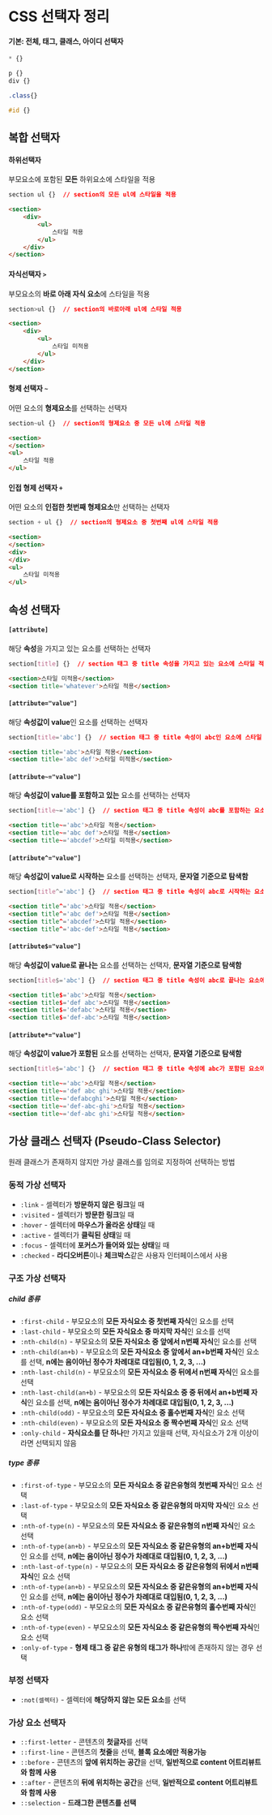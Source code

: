 # CSS 선택자 정리





#### 기본: 전체, 태그, 클래스, 아이디 선택자

```css
* {}

p {}
div {}

.class{}

#id {}
```





## 복합 선택자



#### 하위선택자

부모요소에 포함된 **모든** 하위요소에 스타일을 적용

```css
section ul {}  // section의 모든 ul에 스타일을 적용
```

```html
<section>
	<div>
        <ul>
            스타일 적용
        </ul>
    </div>
</section>
```



#### 자식선택자 `>`

부모요소의 **바로 아래 자식 요소**에 스타일을 적용

```css
section>ul {}  // section의 바로아래 ul에 스타일 적용
```

```html
<section>
	<div>
        <ul>
            스타일 미적용
        </ul>
    </div>
</section>
```



#### 형제 선택자 `~`

어떤 요소의 **형제요소**를 선택하는 선택자

```css
section~ul {}  // section의 형제요소 중 모든 ul에 스타일 적용
```

```html
<section>
</section>
<ul>
    스타일 적용
</ul>
```



#### 인접 형제 선택자 `+`

어떤 요소의 **인접한 첫번째 형제요소**만 선택하는 선택자

```css
section + ul {}  // section의 형제요소 중 첫번째 ul에 스타일 적용
```

```html
<section>
</section>
<div>
</div>
<ul>
    스타일 미적용
</ul>
```





## 속성 선택자



#### `[attribute]`

해당 **속성**을 가지고 있는 요소를 선택하는 선택자

```css
section[title] {}  // section 태그 중 title 속성을 가지고 있는 요소에 스타일 적용
```

```html
<section>스타일 미적용</section>
<section title='whatever'>스타일 적용</section>
```



#### `[attribute="value"]`

해당 **속성값이 value**인 요소를 선택하는 선택자

```css
section[title='abc'] {}  // section 태그 중 title 속성이 abc인 요소에 스타일 적용
```

```html
<section title='abc'>스타일 적용</section>
<section title='abc def'>스타일 미적용</section>
```



#### `[attribute~="value"]`

해당 **속성값이 value를 포함하고 있는** 요소를 선택하는 선택자

```css
section[title~='abc'] {}  // section 태그 중 title 속성이 abc를 포함하는 요소에 스타일 적용
```

```html
<section title~='abc'>스타일 적용</section>
<section title~='abc def'>스타일 적용</section>
<section title~='abcdef'>스타일 미적용</section>
```



#### `[attribute^="value"]`

해당 **속성값이 value로 시작하는** 요소를 선택하는 선택자, **문자열 기준으로 탐색함**

```css
section[title^='abc'] {}  // section 태그 중 title 속성이 abc로 시작하는 요소에 스타일 적용
```

```html
<section title^='abc'>스타일 적용</section>
<section title^='abc def'>스타일 적용</section>
<section title^='abcdef'>스타일 적용</section>
<section title^='abc-def'>스타일 적용</section>
```



#### `[attribute$="value"]`

해당 **속성값이 value로 끝나는** 요소를 선택하는 선택자, **문자열 기준으로 탐색함**

```css
section[title$='abc'] {}  // section 태그 중 title 속성이 abc로 끝나는 요소에 스타일 적용
```

```html
<section title$='abc'>스타일 적용</section>
<section title$='def abc'>스타일 적용</section>
<section title$='defabc'>스타일 적용</section>
<section title$='def-abc'>스타일 적용</section>
```



#### `[attribute*="value"]`

해당 **속성값이 value가 포함된** 요소를 선택하는 선택자, **문자열 기준으로 탐색함**

```css
section[title$='abc'] {}  // section 태그 중 title 속성에 abc가 포함된 요소에 스타일 적용
```

```html
<section title~='abc'>스타일 적용</section>
<section title~='def abc ghi'>스타일 적용</section>
<section title~='defabcghi'>스타일 적용</section>
<section title~='def-abc-ghi'>스타일 적용</section>
<section title~='def-abc ghi'>스타일 적용</section>
```





## 가상 클래스 선택자 (Pseudo-Class Selector)

원래 클래스가 존재하지 않지만 가상 클래스를 임의로 지정하여 선택하는 방법



### 동적 가상 선택자

- `:link` - 셀렉터가 **방문하지 않은 링크**일 때
- `:visited` - 셀렉터가 **방문한 링크**일 때
- `:hover` - 셀렉터에 **마우스가 올라온 상태**일 때
- `:active` - 셀렉터가 **클릭된 상태**일 때
- `:focus` - 셀렉터에 **포커스가 들어와 있는 상태**일 때
- `:checked` - **라디오버튼**이나 **체크박스**같은 사용자 인터페이스에서 사용





### 구조 가상 선택자

##### child 종류

- `:first-child` - 부모요소의 **모든 자식요소 중 첫번째 자식**인 요소를 선택
- `:last-child` - 부모요소의 **모든 자식요소 중 마지막 자식**인 요소를 선택
- `:nth-child(n)` - 부모요소의 **모든 자식요소 중 앞에서 n번째 자식**인 요소를 선택
- `:nth-child(an+b)` - 부모요소의 **모든 자식요소 중 앞에서 an+b번째 자식**인 요소를 선택, **n에는 음이아닌 정수가 차례대로 대입됨(0, 1, 2, 3, ...)**
- `:nth-last-child(n)` - 부모요소의 **모든 자식요소 중 뒤에서 n번째 자식**인 요소를 선택
- `:nth-last-child(an+b)` - 부모요소의 **모든 자식요소 중 중 뒤에서 an+b번째 자식**인 요소를 선택, **n에는 음이아닌 정수가 차례대로 대입됨(0, 1, 2, 3, ...)**
- `:nth-child(odd)` - 부모요소의 **모든 자식요소 중 홀수번째 자식**인 요소 선택
- `:nth-child(even)` - 부모요소의 **모든 자식요소 중 짝수번째 자식**인 요소 선택
- `:only-child` - **자식요소를 단 하나**만 가지고 있을때 선택, 자식요소가 2개 이상이라면 선택되지 않음

##### type 종류

- `:first-of-type` - 부모요소의 **모든 자식요소 중 같은유형의 첫번째 자식**인 요소 선택
- `:last-of-type` - 부모요소의 **모든 자식요소 중 같은유형의 마지막 자식**인 요소 선택
- `:nth-of-type(n)` - 부모요소의 **모든 자식요소 중 같은유형의 n번째 자식**인 요소 선택
- `:nth-of-type(an+b)` - 부모요소의 **모든 자식요소 중 같은유형의 an+b번째 자식**인 요소를 선택, **n에는 음이아닌 정수가 차례대로 대입됨(0, 1, 2, 3, ...)**
- `:nth-last-of-type(n)` - 부모요소의 **모든 자식요소 중 같은유형의 뒤에서 n번째 자식**인 요소 선택
- `:nth-of-type(an+b)` - 부모요소의 **모든 자식요소 중 같은유형의 an+b번째 자식**인 요소를 선택, **n에는 음이아닌 정수가 차례대로 대입됨(0, 1, 2, 3, ...)**
- `:nth-of-type(odd)` - 부모요소의 **모든 자식요소 중 같은유형의 홀수번째 자식**인 요소 선택
- `:nth-of-type(even)` - 부모요소의 **모든 자식요소 중 같은유형의 짝수번째 자식**인 요소 선택
- `:only-of-type` - **형제 태그 중 같은 유형의 태그가 하나**밖에 존재하지 않는 경우 선택





### 부정 선택자

- `:not(셀렉터)` - 셀렉터에 **해당하지 않는 모든 요소**를 선택





### 가상 요소 선택자

- `::first-letter` - 콘텐츠의 **첫글자**를 선택
- `::first-line` - 콘텐츠의 **첫줄**을 선택, **블록 요소에만 적용가능**
- `::before` - 콘텐츠의 **앞에 위치하는 공간**을 선택, **일반적으로 content 어트리뷰트와 함께 사용**
- `::after` - 콘텐츠의 **뒤에 위치하는 공간**을 선택, **일반적으로 content 어트리뷰트와 함께 사용**
- `::selection` - **드래그한 콘텐츠를 선택**



